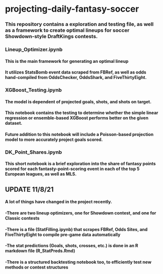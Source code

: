 # projecting-daily-fantasy-soccer

### This repository contains a exploration and testing file, as well as a framework to create optimal lineups for soccer Showdown-style DraftKings contests.

### Lineup_Optimizer.ipynb
#### This is the main framework for generating an optimal lineup
#### It utilizes StatsBomb event data scraped from FBRef, as well as odds hand-compiled from OddsChecker, OddsShark, and FiveThirtyEight.

### XGBoost_Testing.ipynb
#### The model is dependent of projected goals, shots, and shots on target.
#### This notebook contains the testing to determine whether the simple linear regression or ensemble-based XGBoost performs better on the given dataset.
#### Future addition to this notebook will include a Poisson-based projection model to more accurately project goals scored.

### DK_Point_Shares.ipynb
#### This short notebook is a brief exploration into the share of fantasy points scored for each fantasty-point-scoring event in each of the top 5 European leagues, as well as MLS.


## UPDATE 11/8/21
#### A lot of things have changed in the project recently.
#### -There are two lineup optimizers, one for Showdown contest, and one for Classic contests
#### -There is a file (StatFilling.ipynb) that scrapes FBRef, Odds Sites, and FiveThirtyEight to compile pre-game data automatically
#### -The stat predictions (Goals, shots, crosses, etc.) is done in an R markdown file (R_StatPreds.Rmd)
#### -There is a structured backtesting notebook too, to efficiently test new methods or contest structures
